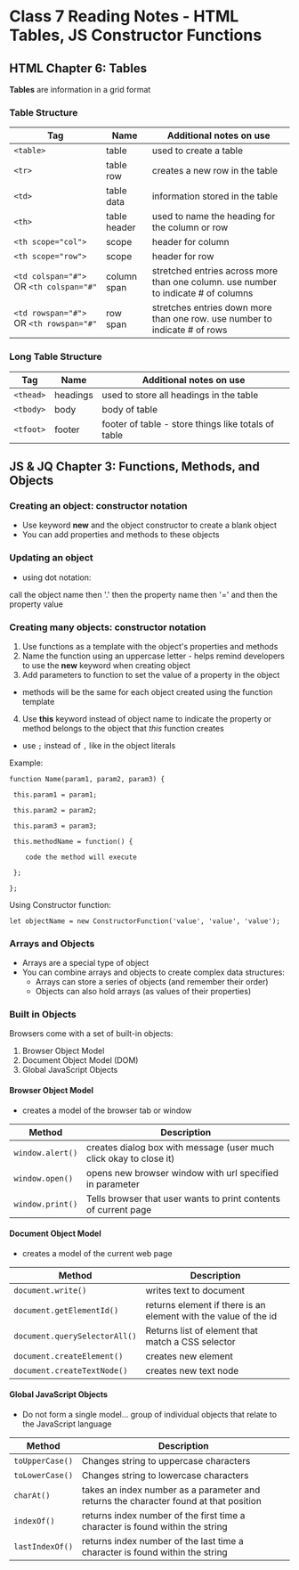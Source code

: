 # Class 7 Reading Notes - HTML Tables, JS Constructor Functions

## HTML Chapter 6: Tables

**Tables** are information in a grid format

### Table Structure

|**Tag** | **Name** | **Additional notes on use** |
|-------------------|-----------------------|---------------|
| `<table>` | table | used to create a table |
| `<tr>` | table row | creates a new row in the table |
| `<td>` | table data | information stored in the table |
| `<th>` | table header| used to name the heading for the column or row |
| `<th scope="col">` | scope | header for column | 
| `<th scope="row">` | scope| header for row | 
| `<td colspan="#">` OR `<th colspan="#"` | column span | stretched entries across more than one column. use number to indicate # of columns |
|  `<td rowspan="#">` OR `<th rowspan="#"` | row span | stretches entries down more than one row. use number to indicate # of rows |

### Long Table Structure

|**Tag** | **Name** | **Additional notes on use** |
|-------------------|-----------------------|---------------|
| `<thead>` | headings | used to store all headings in the table |
| `<tbody>` | body | body of table |
| `<tfoot>` | footer | footer of table - store things like totals of table |


## JS & JQ Chapter 3: Functions, Methods, and Objects


### Creating an object: constructor notation
- Use keyword **new** and the object constructor to create a blank object
- You can add properties and methods to these objects

### Updating an object
- using dot notation:

call the object name then '.' then the property name then '=' and then the property value

### Creating many objects: constructor notation
1. Use functions as a template with the object's properties and methods
2. Name the function using an uppercase letter - helps remind developers to use the **new** keyword when creating object
3. Add parameters to function to set the value of a property in the object
  - methods will be the same for each object created using the function template
4. Use **this** keyword instead of object name to indicate the property or method belongs to the object that *this* function creates
  - use `;` instead of `,` like in the object literals


Example:

`function Name(param1, param2, param3) {`

` this.param1 = param1;`

` this.param2 = param2;`

` this.param3 = param3;`

` this.methodName = function() {`

`    code the method will execute` 

` };`

`};` 


Using Constructor function:

`let objectName = new ConstructorFunction('value', 'value', 'value');`


### Arrays and Objects

- Arrays are a special type of object
- You can combine arrays and objects to create complex data structures: 
  - Arrays can store a series of objects (and remember their order)
  - Objects can also hold arrays (as values of their properties)


### Built in Objects

Browsers come with a set of built-in objects:
1. Browser Object Model
2. Document Object Model (DOM)
3. Global JavaScript Objects


#### Browser Object Model
- creates a model of the browser tab or window

|**Method** | **Description** | 
|-------------------|-----------------------|
| `window.alert()` | creates dialog box with message (user much click okay to close it) | 
| `window.open()` | opens new browser window with url specified in parameter | 
| `window.print()` | Tells browser that user wants to print contents of current page | 


#### Document Object Model
- creates a model of the current web page

|**Method** | **Description** | 
|-------------------|-----------------------|
| `document.write()` | writes text to document | 
| `document.getElementId()` | returns element if there is an element with the value of the id | 
| `document.querySelectorAll()` | Returns list of element that match a CSS selector | 
| `document.createElement()` | creates new element | 
| `document.createTextNode()` | creates new text node | 


#### Global JavaScript Objects
- Do not form a single model... group of individual objects that relate to the JavaScript language

|**Method** | **Description** | 
|-------------------|-----------------------|
| `toUpperCase()` | Changes string to uppercase characters | 
| `toLowerCase()` | Changes string to lowercase characters | 
| `charAt()` | takes an index number as a parameter and returns the character found at that position | 
| `indexOf()` | returns index number of the first time a character is found within the string | 
| `lastIndexOf()` | returns index number of the last time a character is found within the string | 